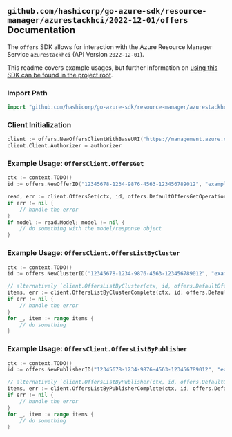 
## `github.com/hashicorp/go-azure-sdk/resource-manager/azurestackhci/2022-12-01/offers` Documentation

The `offers` SDK allows for interaction with the Azure Resource Manager Service `azurestackhci` (API Version `2022-12-01`).

This readme covers example usages, but further information on [using this SDK can be found in the project root](https://github.com/hashicorp/go-azure-sdk/tree/main/docs).

### Import Path

```go
import "github.com/hashicorp/go-azure-sdk/resource-manager/azurestackhci/2022-12-01/offers"
```


### Client Initialization

```go
client := offers.NewOffersClientWithBaseURI("https://management.azure.com")
client.Client.Authorizer = authorizer
```


### Example Usage: `OffersClient.OffersGet`

```go
ctx := context.TODO()
id := offers.NewOfferID("12345678-1234-9876-4563-123456789012", "example-resource-group", "clusterValue", "publisherValue", "offerValue")

read, err := client.OffersGet(ctx, id, offers.DefaultOffersGetOperationOptions())
if err != nil {
	// handle the error
}
if model := read.Model; model != nil {
	// do something with the model/response object
}
```


### Example Usage: `OffersClient.OffersListByCluster`

```go
ctx := context.TODO()
id := offers.NewClusterID("12345678-1234-9876-4563-123456789012", "example-resource-group", "clusterValue")

// alternatively `client.OffersListByCluster(ctx, id, offers.DefaultOffersListByClusterOperationOptions())` can be used to do batched pagination
items, err := client.OffersListByClusterComplete(ctx, id, offers.DefaultOffersListByClusterOperationOptions())
if err != nil {
	// handle the error
}
for _, item := range items {
	// do something
}
```


### Example Usage: `OffersClient.OffersListByPublisher`

```go
ctx := context.TODO()
id := offers.NewPublisherID("12345678-1234-9876-4563-123456789012", "example-resource-group", "clusterValue", "publisherValue")

// alternatively `client.OffersListByPublisher(ctx, id, offers.DefaultOffersListByPublisherOperationOptions())` can be used to do batched pagination
items, err := client.OffersListByPublisherComplete(ctx, id, offers.DefaultOffersListByPublisherOperationOptions())
if err != nil {
	// handle the error
}
for _, item := range items {
	// do something
}
```
